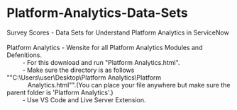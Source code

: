 # Platform-Analytics-Data-Sets
Survey Scores - Data Sets for Understand Platform Analytics in ServiceNow<br><br>
Platform Analytics - Wensite for all Platform Analytics Modules and Defenitions.<br>
&nbsp;&nbsp;&nbsp;&nbsp;&nbsp;&nbsp;&nbsp;&nbsp; - For this download and run "Platform Analytics.html".<br>
&nbsp;&nbsp;&nbsp;&nbsp;&nbsp;&nbsp;&nbsp;&nbsp; - Make sure the directory is as follows ""C:\Users\user\Desktop\Platform Analytics\Platform &nbsp;&nbsp;&nbsp;&nbsp;&nbsp;&nbsp;&nbsp;&nbsp;&nbsp;&nbsp;&nbsp;&nbsp;Analytics.html"".(You can place your file anywhere but make sure the parent folder is 'Platform Analytics'.)<br>
&nbsp;&nbsp;&nbsp;&nbsp;&nbsp;&nbsp;&nbsp;&nbsp; - Use VS Code and Live Server Extension.<br>
